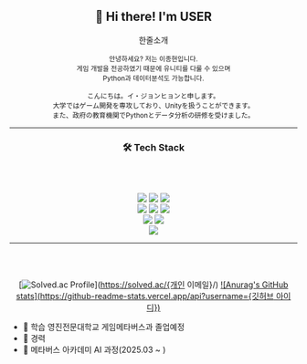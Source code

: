 <div align="center">

## 👋 Hi there! I'm USER

<p>한줄소개</p>
<sub>
안녕하세요? 저는 이종현입니다. <br>
게임 개발을 전공하였기 때문에 유니티를 다룰 수 있으며<br>
Python과 데이터분석도 가능합니다.<br>
<br>
こんにちは。イ・ジョンヒョンと申します。<br>
大学ではゲーム開発を専攻しており、Unityを扱うことができます。<br>
また、政府の教育機関でPythonとデータ分析の研修を受けました。
</sub>

---

### 🛠 Tech Stack
</br> </br>
<div align=center> 
<img src="https://img.shields.io/badge/Python-3776AB?style=flat&logo=python&logoColor=white"/>
<img src="https://img.shields.io/badge/FastAPI-009688?style=flat&logo=fastapi&logoColor=white"/>
<img src="https://img.shields.io/badge/Django-092E20?style=flat&logo=django&logoColor=white"/>
<br/>
<img src="https://img.shields.io/badge/GitHub-181717?style=flat&logo=github&logoColor=white"/>
<img src="https://img.shields.io/badge/Machine Learning-FE7A16?style=flat&logo=scikit-learn&logoColor=white"/>
<img src="https://img.shields.io/badge/Deep Learning-8A2BE2?style=flat&logo=pytorch&logoColor=white"/>
<br>
<img src="https://img.shields.io/badge/PyTorch-EE4C2C?style=flat&logo=pytorch&logoColor=white"/>
<img src="https://img.shields.io/badge/LangChain-1A1A1A?style=flat&logo=langchain&logoColor=white"/>
<br/>
<img src="https://img.shields.io/badge/Windows-0078D6?style=flat&logo=windows&logoColor=white"/>
<br/>

---

<br></br>

[![Solved.ac Profile](http://mazassumnida.wtf/api/v2/generate_badge?boj={boj아이디})](https://solved.ac/{개인 이메일}/)
[![Anurag's GitHub stats](https://github-readme-stats.vercel.app/api?username={깃허브 아이디})](https://github.com/anuraghazra/github-readme-stats)


</div></div>

- 🌱 학습 영진전문대학교 게임메타버스과 졸업예정
- 👯 경력
- 🌱 메타버스 아카데미 AI 과정(2025.03 ~ )
